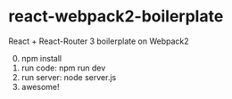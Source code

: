 # react-webpack2-boilerplate
React + React-Router 3 boilerplate on Webpack2 

0) npm install
1) run code: npm run dev
2) run server: node server.js
3) awesome!
